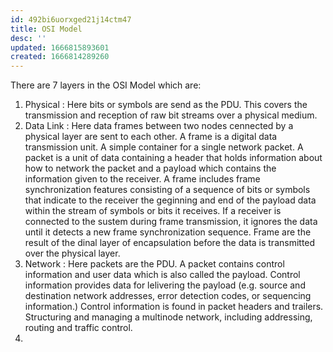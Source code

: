 ```yaml
---
id: 492bi6uorxged21j14ctm47
title: OSI Model
desc: ''
updated: 1666815893601
created: 1666814289260
---
```


There are 7 layers in the OSI Model which are:

1. Physical : Here bits or symbols are send as the PDU. This covers the transmission and reception of raw bit streams over a physical medium.
1. Data Link : Here data frames between two nodes cennected by a physical layer are sent to each other. A frame is a digital data transmission unit. A simple container for a single network packet. A packet is a unit of data containing a header that holds information about how to network the packet and a payload which contains the information given to the receiver. A frame includes frame synchronization features consisting of a sequence of bits or symbols that indicate to the receiver the geginning and end of the payload data within the stream of symbols or bits it receives. If a receiver is connected to the sustem during frame transmission, it ignores the data until it detects a new frame synchronization sequence. Frame are the result of the dinal layer of encapsulation before the data is transmitted over the physical layer.
1. Network : Here packets are the PDU. A packet contains control information and user data which is also called the payload. Control information provides data for lelivering the payload (e.g. source and destination network addresses, error detection codes, or sequencing information.) Control information is found in packet headers and trailers. Structuring and managing a multinode network, including addressing, routing and traffic control. 
1. 

